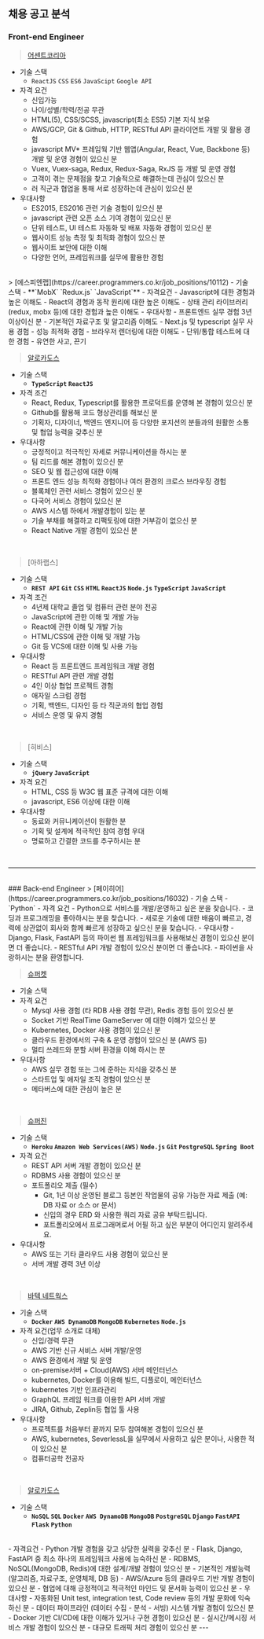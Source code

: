 ## 채용 공고 분석

### Front-end Engineer
> [어센트코리아](https://career.programmers.co.kr/job_positions/15864)
- 기술 스택
    - `ReactJS` `CSS` `ES6` `JavaScipt` `Google API`
- 자격 요건
    - 신입가능
    - 나이/성별/학력/전공 무관
    - HTML(5), CSS/SCSS, javascript(최소 ES5) 기본 지식 보유
    - AWS/GCP, Git & Github, HTTP, RESTful API 클라이언트 개발 및 활용 경험
    - javascript MV* 프레임웍 기반 웹앱(Angular, React, Vue, Backbone 등) 개발 및 운영 경험이 있으신 분
    - Vuex, Vuex-saga, Redux, Redux-Saga, RxJS 등 개발 및 운영 경험
    - 고객이 겪는 문제점을 찾고 기술적으로 해결하는데 관심이 있으신 분
    - 러 직군과 협업을 통해 서로 성장하는데 관심이 있으신 분
- 우대사항
    - ES2015, ES2016 관련 기술 경험이 있으신 분
    - javascript 관련 오픈 소스 기여 경험이 있으신 분
    - 단위 테스트, UI 테스트 자동화 및 배포 자동화 경험이 있으신 분
    - 웹사이트 성능 측정 및 최적화 경험이 있으신 분
    - 웹사이트 보안에 대한 이해
    - 다양한 언어, 프레임워크를 실무에 활용한 경험
<br/>
> [에스피엔랩](https://career.programmers.co.kr/job_positions/10112)
- 기술 스택
    - **`MobX` `Redux.js` `JavaScript`**
- 자격요건
    - Javascript에 대한 경험과 높은 이해도
    - React의 경험과 동작 원리에 대한 높은 이해도
    - 상태 관리 라이브러리 (redux, mobx 등)에 대한 경험과 높은 이해도
- 우대사항
    - 프론트엔드 실무 경험 3년 이상이신 분
    - 기본적인 자료구조 및 알고리즘 이해도
    - Next.js 및 typescript 실무 사용 경험
    - 성능 최적화 경험
    - 브라우저 렌더링에 대한 이해도
    - 단위/통합 테스트에 대한 경험
    - 유연한 사고, 끈기
<br/>

> [알로카도스](https://career.programmers.co.kr/job_positions/16044)
- 기술 스택
    - **`TypeScript` `ReactJS`**
- 자격 조건
    - React, Redux, Typescript를 활용한 프로덕트를 운영해 본 경험이 있으신 분
    - Github를 활용해 코드 형상관리를 해보신 분
    - 기획자, 디자이너, 백엔드 엔지니어 등 다양한 포지션의 분들과의 원활한 소통 및 협업 능력을 갖추신 분
- 우대사항
    - 긍정적이고 적극적인 자세로 커뮤니케이션을 하시는 분
    - 팀 리드를 해본 경험이 있으신 분
    - SEO 및 웹 접근성에 대한 이해
    - 프론트 엔드 성능 최적화 경험이나 여러 환경의 크로스 브라우징 경험
    - 블록체인 관련 서비스 경험이 있으신 분
    - 다국어 서비스 경험이 있으신 분
    - AWS 시스템 하에서 개발경험이 있는 분
    - 기술 부채를 해결하고 리팩토링에 대한 거부감이 없으신 분
    - React Native 개발 경험이 있으신 분
<br/>

> [아하랩스]
- 기술 스택
    - **`REST API` `Git` `CSS` `HTML` `ReactJS` `Node.js` `TypeScript` `JavaScript`**
- 자격 조건
    - 4년제 대학교 졸업 및 컴퓨터 관련 분야 전공
    - JavaScript에 관한 이해 및 개발 가능
    - React에 관한 이해 및 개발 가능
    - HTML/CSS에 관한 이해 및 개발 가능
    - Git 등 VCS에 대한 이해 및 사용 가능
- 우대사항
    - React 등 프론트엔드 프레임워크 개발 경험
    - RESTful API 관련 개발 경험
    - 4인 이상 협업 프로젝트 경험
    - 애자일 스크럼 경험
    - 기획, 백엔드, 디자인 등 타 직군과의 협업 경험
    - 서비스 운영 및 유지 경험
<br/>

> [히비스]
- 기술 스택
    - **`jQuery` `JavaScript`**
- 자격 요건
    - HTML, CSS 등 W3C 웹 표준 규격에 대한 이해
    - javascript, ES6 이상에 대한 이해
- 우대사항
    - 동료와 커뮤니케이션이 원활한 분
    - 기획 및 설계에 적극적인 참여 경험 우대
    - 명료하고 간결한 코드를 추구하시는 분
<br/>

---
<br/>
### Back-end Engineer
> [페이히어](https://career.programmers.co.kr/job_positions/16032)
- 기술 스택
    - `Python`
- 자격 요건
    - Python으로 서비스를 개발/운영하고 싶은 분을 찾습니다.
    - 코딩과 프로그래밍을 좋아하시는 분을 찾습니다.
    - 새로운 기술에 대한 배움이 빠르고, 경력에 상관없이 회사와 함께 빠르게 성장하고 싶으신 분을 찾습니다.
- 우대사항
    - Django, Flask, FastAPI 등의 파이썬 웹 프레임워크를 사용해보신 경험이 있으신 분이면 더 좋습니다.
    - RESTful API 개발 경험이 있으신 분이면 더 좋습니다.
    - 파이썬을 사랑하시는 분을 환영합니다.
<br/>

> [슈퍼켓](https://career.programmers.co.kr/job_positions/13268)
- 기술 스택
- 자격 요건
    - Mysql 사용 경험 (타 RDB 사용 경험 무관), Redis 경험 등이 있으신 분
    - Socket 기반 RealTime GameServer 에 대한 이해가 있으신 분
    - Kubernetes, Docker 사용 경험이 있으신 분
    - 클라우드 환경에서의 구축 & 운영 경험이 있으신 분 (AWS 등)
    - 멀티 쓰레드와 분할 서버 환경을 이해 하시는 분
- 우대사항
    - AWS 실무 경험 또는 그에 준하는 지식을 갖추신 분
    - 스타트업 및 애자일 조직 경험이 있으신 분
    - 메타버스에 대한 관심이 높은 분
<br/>

> [슈퍼진](https://career.programmers.co.kr/job_positions/7182)
- 기술 스택
    - **`Heroku` `Amazon Web Services(AWS)` `Node.js` `Git` `PostgreSQL` `Spring Boot`**
- 자격 요건
    - REST API 서버 개발 경험이 있으신 분
    - RDBMS 사용 경험이 있으신 분
    - 포트폴리오 제출 (필수)
        - Git, 1년 이상 운영된 블로그 등본인 작업물의 공유 가능한 자료 제출 (예: DB 자료 or 소스 or 문서)
        - 신입의 경우 ERD 와 사용한 쿼리 자료 공유 부탁드립니다.
        - 포트폴리오에서 프로그래머로서 어필 하고 싶은 부분이 어디인지 알려주세요.
- 우대사항
    - AWS 또는 기타 클라우드 사용 경험이 있으신 분
    - 서버 개발 경력 3년 이상
<br/>

> [바텍 네트웍스](https://career.programmers.co.kr/job_positions/3669)
- 기술 스택
    - **`Docker` `AWS DynamoDB` `MongoDB` `Kubernetes`  `Node.js`**
- 자격 요건(업무 소개로 대체)
    - 신입/경력 무관
    - AWS 기반 신규 서비스 서버 개발/운영
    - AWS 환경에서 개발 및 운영
    - on-premise서버 + Cloud(AWS) 서버 메인터넌스
    - kubernetes, Docker를 이용해 빌드, 디플로이, 메인터넌스
    - kubernetes 기반 인프라관리
    - GraphQL 프레임 워크를 이용한 API 서버 개발
    - JIRA, Github, Zeplin등 협업 툴 사용
- 우대사항
    - 프로젝트를 처음부터 끝까지 모두 참여해본 경험이 있으신 분
    - AWS, kubernetes, SeverlessL을 실무에서 사용하고 싶은 분이나, 사용한 적이 있으신 분
    - 컴퓨터공학 전공자
<br/>

> [알로카도스](https://career.programmers.co.kr/job_positions/16045)
- 기술 스택
    - **`NoSQL` `SQL` `Docker` `AWS DynamoDB` `MongoDB` `PostgreSQL` `Django` `FastAPI` `Flask` `Python`**  
<br/>
- 자격요건
    - Python 개발 경험을 갖고 상당한 실력을 갖추신 분
    - Flask, Django, FastAPI 중 최소 하나의 프레임워크 사용에 능숙하신 분
    - RDBMS, NoSQL(MongoDB, Redis)에 대한 설계/개발 경험이 있으신 분
    - 기본적인 개발능력 (알고리즘, 자료구조, 운영체제, DB 등)
    - AWS/Azure 등의 클라우드 기반 개발 경험이 있으신 분
    - 협업에 대해 긍정적이고 적극적인 마인드 및 문서화 능력이 있으신 분
- 우대사항
    - 자동화된 Unit test, integration test, Code review 등의 개발 문화에 익숙하신 분
    - 데이터 파이프라인 (데이터 수집 - 분석 - 서빙) 시스템 개발 경험이 있으신 분
    - Docker 기반 CI/CD에 대한 이해가 있거나 구현 경험이 있으신 분
    - 실시간/메시징 서비스 개발 경험이 있으신 분
    - 대규모 트래픽 처리 경험이 있으신 분
---